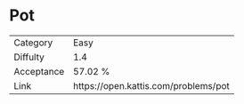 # Pot

<table>
    <tr>
        <td>Category</td>
        <td>Easy</td>
    </tr>
    <tr>
        <td>Diffulty</td>
        <td>1.4</td>
    </tr>
    <tr>
        <td>Acceptance</td>
        <td>57.02 %</td>
    </tr>
    <tr>
        <td>Link</td>
        <td>https://open.kattis.com/problems/pot</td>
    </tr>
</table>